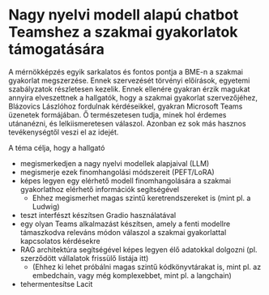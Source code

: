 # Nagy nyelvi modell alapú chatbot Teamshez a szakmai gyakorlatok támogatására

A mérnökképzés egyik sarkalatos és fontos pontja a BME-n a szakmai gyakorlat megszerzése.
Ennek szervezését törvényi előírások, egyetemi szabályzatok részletesen kezelik.
Ennek ellenére gyakran érzik magukat annyira elveszettnek a hallgatók, hogy a szakmai gyakorlat szervezőjéhez, Blázovics Lászlóhoz fordulnak kérdéseikkel, gyakran Microsoft Teams üzenetek formájában.
Ő természetesen tudja, minek hol érdemes utánanézni, és lelkiismeretesen válaszol.
Azonban ez sok más hasznos tevékenységtől veszi el az idejét.

A téma célja, hogy a hallgató

* megismerkedjen a nagy nyelvi modellek alapjaival (LLM)
* megismerje ezek finomhangolási módszereit (PEFT/LoRA)
* képes legyen egy elérhető modell finomhangolására a szakmai gyakorlathoz elérhető információk segítségével
   * Ehhez megismerhet magas szintű keretrendszereket is (mint pl. a Ludwig)
* teszt interfészt készítsen Gradio használatával
* egy olyan Teams alkalmazást készítsen, amely a fenti modellre támaszkodva releváns módon válaszol a szakmai gyakorlattal kapcsolatos kérdésekre
* RAG architektúra segítségével képes legyen élő adatokkal dolgozni (pl. szerződött vállalatok frissülő listája itt)
    * (Ehhez ki lehet próbálni magas szintű kódkönyvtárakat is, mint pl. az embedchain, vagy még komplexebbet, mint pl. a langchain)
* tehermentesítse Lacit

